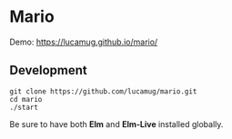 # Mario

Demo: https://lucamug.github.io/mario/

## Development

```
git clone https://github.com/lucamug/mario.git
cd mario
./start
```

Be sure to have both **Elm** and **Elm-Live** installed globally.

